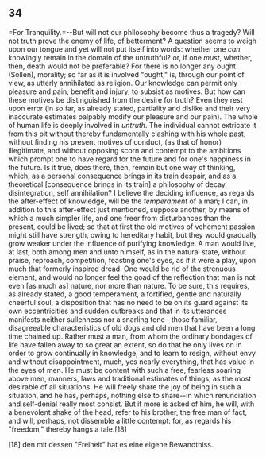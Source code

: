 ## 34

=For Tranquility.=--But will not our philosophy become thus a tragedy?
Will not truth prove the enemy of life, of betterment? A question seems
to weigh upon our tongue and yet will not put itself into words: whether
one _can_ knowingly remain in the domain of the untruthful? or, if one
_must_, whether, then, death would not be preferable? For there is no
longer any ought (Sollen), morality; so far as it is involved "ought,"
is, through our point of view, as utterly annihilated as religion. Our
knowledge can permit only pleasure and pain, benefit and injury, to
subsist as motives. But how can these motives be distinguished from the
desire for truth? Even they rest upon error (in so far, as already
stated, partiality and dislike and their very inaccurate estimates
palpably modify our pleasure and our pain). The whole of human life is
deeply involved in _untruth_. The individual cannot extricate it from
this pit without thereby fundamentally clashing with his whole past,
without finding his present motives of conduct, (as that of honor)
illegitimate, and without opposing scorn and contempt to the ambitions
which prompt one to have regard for the future and for one's happiness
in the future. Is it true, does there, then, remain but one way of
thinking, which, as a personal consequence brings in its train despair,
and as a theoretical [consequence brings in its train] a philosophy of
decay, disintegration, self annihilation? I believe the deciding
influence, as regards the after-effect of knowledge, will be the
_temperament_ of a man; I can, in addition to this after-effect just
mentioned, suppose another, by means of which a much simpler life, and
one freer from disturbances than the present, could be lived; so that at
first the old motives of vehement passion might still have strength,
owing to hereditary habit, but they would gradually grow weaker under
the influence of purifying knowledge. A man would live, at last, both
among men and unto himself, as in the natural state, without praise,
reproach, competition, feasting one's eyes, as if it were a play, upon
much that formerly inspired dread. One would be rid of the strenuous
element, and would no longer feel the goad of the reflection that man is
not even [as much as] nature, nor more than nature. To be sure, this
requires, as already stated, a good temperament, a fortified, gentle and
naturally cheerful soul, a disposition that has no need to be on its
guard against its own eccentricities and sudden outbreaks and that in
its utterances manifests neither sullenness nor a snarling tone--those
familiar, disagreeable characteristics of old dogs and old men that have
been a long time chained up. Rather must a man, from whom the ordinary
bondages of life have fallen away to so great an extent, so do that he
only lives on in order to grow continually in knowledge, and to learn to
resign, without envy and without disappointment, much, yes nearly
everything, that has value in the eyes of men. He must be content with
such a free, fearless soaring above men, manners, laws and traditional
estimates of things, as the most desirable of all situations. He will
freely share the joy of being in such a situation, and he has, perhaps,
nothing else to share--in which renunciation and self-denial really most
consist. But if more is asked of him, he will, with a benevolent shake
of the head, refer to his brother, the free man of fact, and will,
perhaps, not dissemble a little contempt: for, as regards his "freedom,"
thereby hangs a tale.[18]

[18] den mit dessen "Freiheit" hat es eine eigene Bewandtniss.




